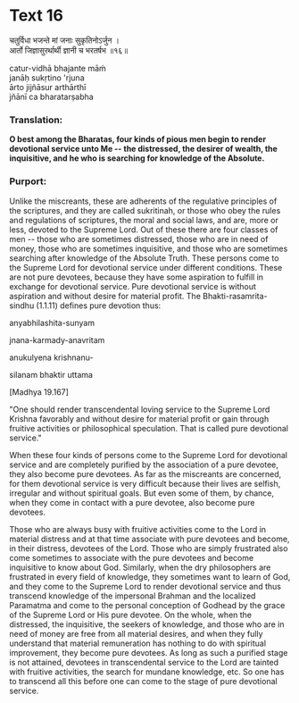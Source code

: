 # Text 16

चतुर्विधा भजन्ते मां जनाः सुकृतिनोऽर्जुन ।  
आर्तो जिज्ञासुरर्थार्थी ज्ञानी च भरतर्षभ ॥१६॥

catur-vidhā bhajante māḿ  
janāḥ sukṛtino 'rjuna  
ārto jijñāsur arthārthī  
jñānī ca bharatarṣabha



### Translation:

**O best among the Bharatas, four kinds of pious men begin to render devotional service unto Me -- the distressed, the desirer of wealth, the inquisitive, and he who is searching for knowledge of the Absolute.**

### Purport:

Unlike the miscreants, these are adherents of the regulative principles of the scriptures, and they are called sukritinah, or those who obey the rules and regulations of scriptures, the moral and social laws, and are, more or less, devoted to the Supreme Lord. Out of these there are four classes of men -- those who are sometimes distressed, those who are in need of money, those who are sometimes inquisitive, and those who are sometimes searching after knowledge of the Absolute Truth. These persons come to the Supreme Lord for devotional service under different conditions. These are not pure devotees, because they have some aspiration to fulfill in exchange for devotional service. Pure devotional service is without aspiration and without desire for material profit. The Bhakti-rasamrita-sindhu (1.1.11) defines pure devotion thus:

anyabhilashita-sunyam

jnana-karmady-anavritam

anukulyena krishnanu-

silanam bhaktir uttama

[Madhya 19.167]

"One should render transcendental loving service to the Supreme Lord Krishna favorably and without desire for material profit or gain through fruitive activities or philosophical speculation. That is called pure devotional service."

When these four kinds of persons come to the Supreme Lord for devotional service and are completely purified by the association of a pure devotee, they also become pure devotees. As far as the miscreants are concerned, for them devotional service is very difficult because their lives are selfish, irregular and without spiritual goals. But even some of them, by chance, when they come in contact with a pure devotee, also become pure devotees.

Those who are always busy with fruitive activities come to the Lord in material distress and at that time associate with pure devotees and become, in their distress, devotees of the Lord. Those who are simply frustrated also come sometimes to associate with the pure devotees and become inquisitive to know about God. Similarly, when the dry philosophers are frustrated in every field of knowledge, they sometimes want to learn of God, and they come to the Supreme Lord to render devotional service and thus transcend knowledge of the impersonal Brahman and the localized Paramatma and come to the personal conception of Godhead by the grace of the Supreme Lord or His pure devotee. On the whole, when the distressed, the inquisitive, the seekers of knowledge, and those who are in need of money are free from all material desires, and when they fully understand that material remuneration has nothing to do with spiritual improvement, they become pure devotees. As long as such a purified stage is not attained, devotees in transcendental service to the Lord are tainted with fruitive activities, the search for mundane knowledge, etc. So one has to transcend all this before one can come to the stage of pure devotional service.